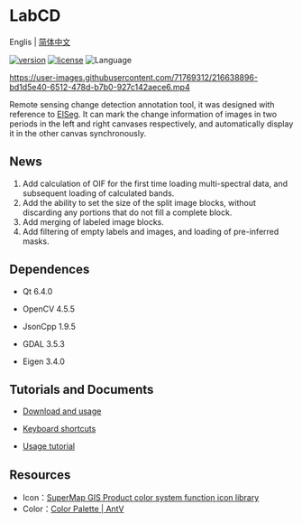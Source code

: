 # LabCD

Englis | [简体中文](./README.md)

[![version](https://img.shields.io/github/release/geoyee/LabCD.svg)](https://github.com/geoyee/LabCD/releases)  [![license](https://img.shields.io/badge/license-GPLv3-blue.svg)](LICENSE)  ![Language](https://img.shields.io/badge/language-C++%2017-blue.svg)

https://user-images.githubusercontent.com/71769312/216638896-bd1d5e40-6512-478d-b7b0-927c142aece6.mp4

Remote sensing change detection annotation tool, it was designed with reference to [EISeg](https://github.com/PaddlePaddle/PaddleSeg/tree/release/2.6/EISeg). It can mark the change information of images in two periods in the left and right canvases respectively, and automatically display it in the other canvas synchronously.

## News

1. Add calculation of OIF for the first time loading multi-spectral data, and subsequent loading of calculated bands.
2. Add the ability to set the size of the split image blocks, without discarding any portions that do not fill a complete block.
3. Add merging of labeled image blocks.
4. Add filtering of empty labels and images, and loading of pre-inferred masks.

## Dependences

- Qt 6.4.0

- OpenCV 4.5.5

- JsonCpp 1.9.5

- GDAL 3.5.3

- Eigen 3.4.0

## Tutorials and Documents

- [Download and usage](./docs/Download_and_usage_en.md)

- [Keyboard shortcuts](./docs/Keyboard_shortcuts_en.md)
- [Usage tutorial](./docs/Usage_tutorial_en.md)

## Resources

- Icon：[SuperMap GIS Product color system function icon library](https://www.iconfont.cn/collections/detail?spm=a313x.7781069.1998910419.d9df05512&cid=32519&lang=en-us)
- Color：[Color Palette | AntV](https://antv.vision/en/docs/specification/language/palette)
